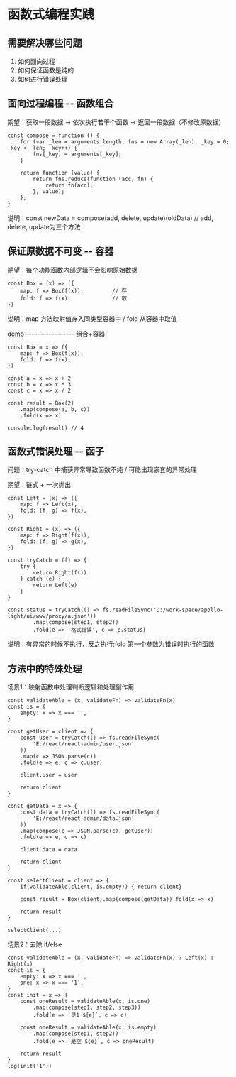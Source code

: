 # 函数式编程实践

## 需要解决哪些问题

1.  如何面向过程
2.  如何保证函数是纯的
3.  如何进行错误处理

## 面向过程编程 -- 函数组合

期望：获取一段数据 -> 依次执行若干个函数 -> 返回一段数据（不修改原数据）

```
const compose = function () {
    for (var _len = arguments.length, fns = new Array(_len), _key = 0; _key < _len; _key++) {
        fns[_key] = arguments[_key];
    }

    return function (value) {
        return fns.reduce(function (acc, fn) {
            return fn(acc);
        }, value);
    };
}
```
说明：const newData = compose(add, delete, update)(oldData) // add, delete, update为三个方法

## 保证原数据不可变 -- 容器

期望：每个功能函数内部逻辑不会影响原始数据

```
const Box = (x) => ({
    map: f => Box(f(x)),         // 存
    fold: f => f(x),             // 取
})
```
说明：map 方法映射值存入同类型容器中 / fold 从容器中取值

demo ----------------- 组合+容器

```
const Box = x => ({
    map: f => Box(f(x)),
    fold: f => f(x),
})

const a = x => x + 2
const b = x => x * 3
const c = x => x / 2

const result = Box(2)
    .map(compose(a, b, c))
    .fold(x => x)

console.log(result) // 4
```

## 函数式错误处理 -- 函子

问题：try-catch 中捕获异常导致函数不纯 / 可能出现嵌套的异常处理

期望：链式 + 一次抛出

```
const Left = (x) => ({
    map: f => Left(x),
    fold: (f, g) => f(x),         
})

const Right = (x) => ({
    map: f => Right(f(x)),        
    fold: (f, g) => g(x),      
})

const tryCatch = (f) => {
    try {
        return Right(f())
    } catch (e) {
        return Left(e)
    }
}

const status = tryCatch(() => fs.readFileSync('D:/work-space/apollo-light/ui/www/proxy/a.json'))
        .map(compose(step1, step2))
        .fold(e => '格式错误', c => c.status)
```
说明：有异常的时候不执行，反之执行;fold 第一个参数为错误时执行的函数

## 方法中的特殊处理

场景1：映射函数中处理判断逻辑和处理副作用

```
const validateAble = (x, validateFn) => validateFn(x) 
const is = {
    empty: x => x === '',
}

const getUser = client => {
    const user = tryCatch(() => fs.readFileSync(
        'E:/react/react-admin/user.json'
    ))
    .map(c => JSON.parse(c))
    .fold(e => e, c => c.user)

    client.user = user

    return client
}

const getData = x => {
    const data = tryCatch(() => fs.readFileSync(
        'E:/react/react-admin/data.json'
    ))
    .map(compose(c => JSON.parse(c), getUser))
    .fold(e => e, c => c)

    client.data = data

    return client
}

const selectClient = client => {
    if(validateAble(client, is.empty)) { return client}

    const result = Box(client).map(compose(getData)).fold(x => x)

    return result
}

selectClient(...)
```
场景2：去除 if/else

```
const validateAble = (x, validateFn) => validateFn(x) ? Left(x) : Right(x)
const is = {
    empty: x => x === '',
    one: x => x === '1',
}
const init = x => {
    const oneResult = validateAble(x, is.one)
        .map(compose(step1, step2, step3))
        .fold(e => `是1 ${e}`, c => c)

    const oneResult = validateAble(x, is.empty)
        .map(compose(step1, step2))
        .fold(e => `是空 ${e}`, c => oneResult)

    return result
}
log(init('1'))
```

